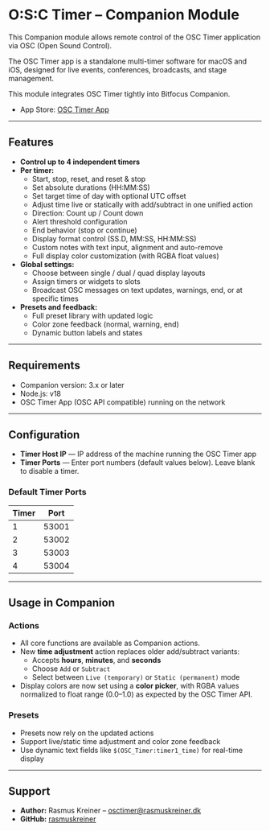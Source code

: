 # O:S:C Timer – Companion Module

This Companion module allows remote control of the OSC Timer application via OSC (Open Sound Control).

The OSC Timer app is a standalone multi-timer software for macOS and iOS, designed for live events, conferences, broadcasts, and stage management.

This module integrates OSC Timer tightly into Bitfocus Companion.

- App Store: [OSC Timer App](https://apps.apple.com/dk/app/osc-timer/id1487250917?l=da)

---

## Features

- **Control up to 4 independent timers**
- **Per timer:**
  - Start, stop, reset, and reset & stop
  - Set absolute durations (HH:MM:SS)
  - Set target time of day with optional UTC offset
  - Adjust time live or statically with add/subtract in one unified action
  - Direction: Count up / Count down
  - Alert threshold configuration
  - End behavior (stop or continue)
  - Display format control (SS.D, MM:SS, HH:MM:SS)
  - Custom notes with text input, alignment and auto-remove
  - Full display color customization (with RGBA float values)
- **Global settings:**
  - Choose between single / dual / quad display layouts
  - Assign timers or widgets to slots
  - Broadcast OSC messages on text updates, warnings, end, or at specific times
- **Presets and feedback:**
  - Full preset library with updated logic
  - Color zone feedback (normal, warning, end)
  - Dynamic button labels and states

---

## Requirements

- Companion version: 3.x or later
- Node.js: v18
- OSC Timer App (OSC API compatible) running on the network

---

## Configuration

- **Timer Host IP** — IP address of the machine running the OSC Timer app
- **Timer Ports** — Enter port numbers (default values below). Leave blank to disable a timer.

### Default Timer Ports

| Timer | Port   |
|-------|--------|
| 1     | 53001  |
| 2     | 53002  |
| 3     | 53003  |
| 4     | 53004  |

---

## Usage in Companion

### Actions

- All core functions are available as Companion actions.
- New **time adjustment** action replaces older add/subtract variants:
  - Accepts **hours**, **minutes**, and **seconds**
  - Choose `Add` or `Subtract`
  - Select between `Live (temporary)` or `Static (permanent)` mode
- Display colors are now set using a **color picker**, with RGBA values normalized to float range (0.0–1.0) as expected by the OSC Timer API.

### Presets

- Presets now rely on the updated actions
- Support live/static time adjustment and color zone feedback
- Use dynamic text fields like `$(OSC_Timer:timer1_time)` for real-time display

---

## Support

- **Author:** Rasmus Kreiner – osctimer@rasmuskreiner.dk  
- **GitHub:** [rasmuskreiner](https://github.com/rasmuskreiner)